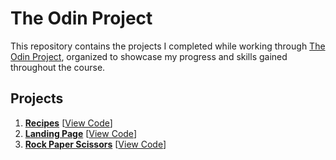 # The Odin Project
This repository contains the projects I completed while working through [The Odin Project](https://www.theodinproject.com/), organized to showcase my progress and skills gained throughout the course.

## Projects
1. [**Recipes**](https://www.theodinproject.com/lessons/foundations-recipes) [[View Code](recipes)]
2. [**Landing Page**](https://www.theodinproject.com/lessons/foundations-landing-page) [[View Code](landing-page)]
3. [**Rock Paper Scissors**](https://www.theodinproject.com/lessons/foundations-rock-paper-scissors) [[View Code](rock-paper-scissors)]
